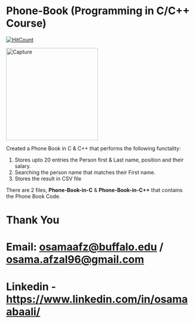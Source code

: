 # Phone-Book (Programming in C/C++ Course)
[![HitCount](http://hits.dwyl.io/OAAbaali2896/Phone-Book.svg)](http://hits.dwyl.io/OAAbaali2896/Phone-Book)

<img width="250" alt="Capture" src="https://user-images.githubusercontent.com/40522456/57877843-bedf4f00-77e6-11e9-87cf-9e88fa135c81.PNG">

Created a Phone Book in C & C++ that performs the following functality:
1. Stores upto 20 entries the Person first & Last name, position and their salary.
2. Searching the person name that matches their First name.
3. Stores the result in CSV file

There are 2 files, **Phone-Book-in-C** & **Phone-Book-in-C++** that contains the Phone Book Code.

# Thank You
# Email: osamaafz@buffalo.edu / osama.afzal96@gmail.com
# Linkedin - https://www.linkedin.com/in/osamaabaali/
